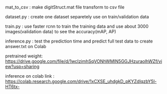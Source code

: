 mat_to_csv : make digitStruct.mat file transform to csv file

dataset.py : create one dataset separetely use on train/validation data

train.py : use faster rcnn to train the training data and use about 3000 images(validation data) to see the accuracy(mAP, AP)


inference.py : test the prediction time and predict full test data to create answer.txt on Colab

pretrained weight: https://drive.google.com/file/d/1wcIzimhSqVONhWMIN5GGJHzuraolhWZf/view?usp=sharing

inference on colab link : https://colab.research.google.com/drive/1xCXSE_uhdgkD_pKYZdIqzbY5l-HT6tx-
